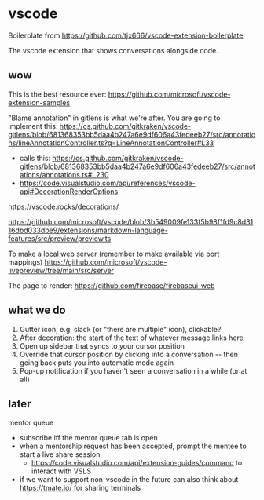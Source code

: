 # vscode

Boilerplate from https://github.com/tjx666/vscode-extension-boilerplate

The vscode extension that shows conversations alongside code.

## wow

This is the best resource ever: https://github.com/microsoft/vscode-extension-samples

"Blame annotation" in gitlens is what we're after.
You are going to implement this: https://cs.github.com/gitkraken/vscode-gitlens/blob/681368353bb5daa4b247a6e9df606a43fedeeb27/src/annotations/lineAnnotationController.ts?q=LineAnnotationController#L33

- calls this: https://cs.github.com/gitkraken/vscode-gitlens/blob/681368353bb5daa4b247a6e9df606a43fedeeb27/src/annotations/annotations.ts#L230
- https://code.visualstudio.com/api/references/vscode-api#DecorationRenderOptions

https://vscode.rocks/decorations/

https://github.com/microsoft/vscode/blob/3b549009fe133f5b98f1fd9c8d3116dbd033dbe9/extensions/markdown-language-features/src/preview/preview.ts

To make a local web server (remember to make available via port mappings)
https://github.com/microsoft/vscode-livepreview/tree/main/src/server

The page to render: https://github.com/firebase/firebaseui-web

## what we do

1. Gutter icon, e.g. slack (or "there are multiple" icon), clickable?
2. After decoration: the start of the text of whatever message links here
3. Open up sidebar that syncs to your cursor position
4. Override that cursor position by clicking into a conversation -- then going back puts you into automatic mode again
5. Pop-up notification if you haven't seen a conversation in a while (or at all)

## later

mentor queue
  - subscribe iff the mentor queue tab is open
  - when a mentorship request has been accepted, prompt the mentee to start a live share session
    - https://code.visualstudio.com/api/extension-guides/command to interact with VSLS
  - if we want to support non-vscode in the future can also think about https://tmate.io/ for sharing terminals

